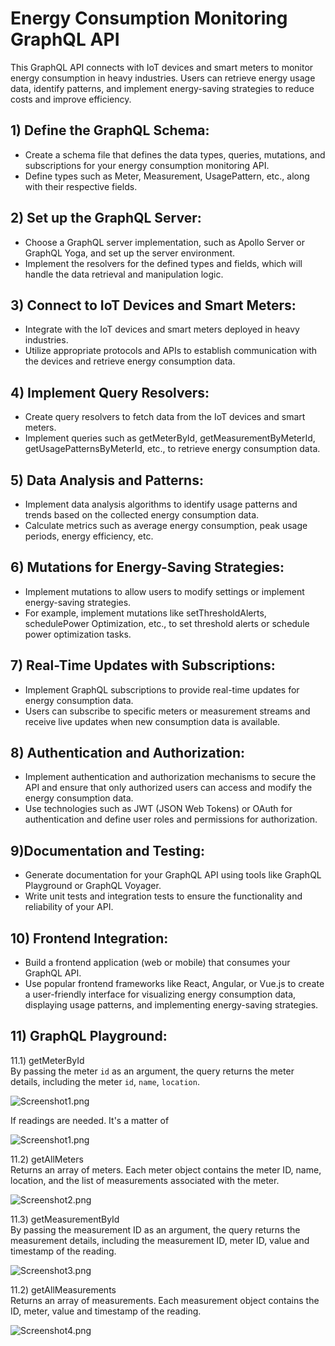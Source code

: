 # Energy Consumption Monitoring GraphQL API

This GraphQL API connects with IoT devices and smart meters to monitor energy consumption in heavy industries. Users can retrieve energy usage data, identify patterns, and implement energy-saving strategies to reduce costs and improve efficiency.

## 1) Define the GraphQL Schema:

* Create a schema file that defines the data types, queries, mutations, and subscriptions for your energy consumption monitoring API.
* Define types such as Meter, Measurement, UsagePattern, etc., along with their respective fields.

## 2) Set up the GraphQL Server:

* Choose a GraphQL server implementation, such as Apollo Server or GraphQL Yoga, and set up the server environment.
* Implement the resolvers for the defined types and fields, which will handle the data retrieval and manipulation logic.

## 3) Connect to IoT Devices and Smart Meters:

* Integrate with the IoT devices and smart meters deployed in heavy industries.
* Utilize appropriate protocols and APIs to establish communication with the devices and retrieve energy consumption data.

## 4) Implement Query Resolvers:

* Create query resolvers to fetch data from the IoT devices and smart meters.
* Implement queries such as getMeterById, getMeasurementByMeterId, getUsagePatternsByMeterId, etc., to retrieve energy consumption data.

## 5) Data Analysis and Patterns:

* Implement data analysis algorithms to identify usage patterns and trends based on the collected energy consumption data.
* Calculate metrics such as average energy consumption, peak usage periods, energy efficiency, etc.

## 6) Mutations for Energy-Saving Strategies:

* Implement mutations to allow users to modify settings or implement energy-saving strategies.
* For example, implement mutations like setThresholdAlerts, schedulePower Optimization, etc., to set threshold alerts or schedule power optimization tasks.

## 7) Real-Time Updates with Subscriptions:

* Implement GraphQL subscriptions to provide real-time updates for energy consumption data.
* Users can subscribe to specific meters or measurement streams and receive live updates when new consumption data is available.

## 8) Authentication and Authorization:

* Implement authentication and authorization mechanisms to secure the API and ensure that only authorized users can access and modify the energy consumption data.
* Use technologies such as JWT (JSON Web Tokens) or OAuth for authentication and define user roles and permissions for authorization.

## 9)Documentation and Testing:

* Generate documentation for your GraphQL API using tools like GraphQL Playground or GraphQL Voyager.
* Write unit tests and integration tests to ensure the functionality and reliability of your API.

## 10) Frontend Integration:

* Build a frontend application (web or mobile) that consumes your GraphQL API.
* Use popular frontend frameworks like React, Angular, or Vue.js to create a user-friendly interface for visualizing energy consumption data, displaying usage patterns, and implementing energy-saving strategies.

## 11) GraphQL Playground:

11.1) getMeterById<br>
By passing the meter `id` as an argument, the query returns the meter details, including the meter `id`, `name`, `location`.

![Screenshot1.png](https://github.com/miguelamello/spring-java/blob/main/Screenshot1.png)<br>

If readings are needed. It's a matter of 

![Screenshot1.png](https://github.com/miguelamello/spring-java/blob/main/Screenshot1.png)<br>

11.2) getAllMeters<br>
Returns an array of meters. Each meter object contains the meter ID, name, location, and the list of measurements associated with the meter.

![Screenshot2.png](https://github.com/miguelamello/spring-java/blob/main/Screenshot2.png)<br>

11.3) getMeasurementById<br>
By passing the measurement ID as an argument, the query returns the measurement details, including the measurement ID, meter ID, value and timestamp of the reading.

![Screenshot3.png](https://github.com/miguelamello/spring-java/blob/main/Screenshot3.png)<br>

11.2) getAllMeasurements<br>
Returns an array of measurements. Each measurement object contains the ID, meter, value and timestamp of the reading.

![Screenshot4.png](https://github.com/miguelamello/spring-java/blob/main/Screenshot4.png)<br>

